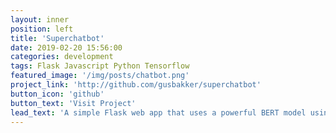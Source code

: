 ```yaml
---
layout: inner
position: left
title: 'Superchatbot'
date: 2019-02-20 15:56:00
categories: development
tags: Flask Javascript Python Tensorflow
featured_image: '/img/posts/chatbot.png'
project_link: 'http://github.com/gusbakker/superchatbot'
button_icon: 'github'
button_text: 'Visit Project'
lead_text: 'A simple Flask web app that uses a powerful BERT model using Tensorflow.'
---
```

